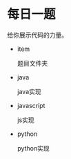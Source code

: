 # 每日一题
给你展示代码的力量。

* item

    题目文件夹

* java

    java实现

* javascript

    js实现

* python
  
    python实现